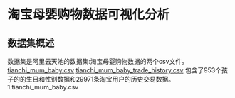 # 淘宝母婴购物数据可视化分析
## 数据集概述
数据集是阿里云天池的数据集:淘宝母婴购物数据的两个csv文件。  
[tianchi_mum_baby.csv](https://tianchi.aliyun.com/competition/entrance/532082/information](https://github.com/YukaKazemi/taobao-mum-baby/blob/master/data/tianchi_mum_baby.csv))  
[tianchi_mum_baby_trade_history.csv]([https://tianchi.aliyun.com/competition/entrance/532082/information](https://github.com/YukaKazemi/taobao-mum-baby/blob/master/data/tianchi_mum_baby_trade_history.csv)https://github.com/YukaKazemi/taobao-mum-baby/blob/master/data/tianchi_mum_baby_trade_history.csv](https://github.com/YukaKazemi/taobao-mum-baby/blob/master/data/tianchi_mum_baby_trade_history.csv)https://github.com/YukaKazemi/taobao-mum-baby/blob/master/data/tianchi_mum_baby_trade_history.csv)  
包含了953个孩子的的生日和性别数据和29971条淘宝用户的历史交易数据。   
1.tianchi_mum_baby.csv  
